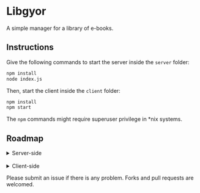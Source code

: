 # Libgyor

A simple manager for a library of e-books.

## Instructions

Give the following commands to start the server inside the `server` folder:

``` bash
npm install
node index.js
```

Then, start the client inside the `client` folder:
```bash
npm install
npm start
```

The `npm` commands might require superuser privilege in *nix systems.

## Roadmap

<details>

<summary>Server-side</summary>

- [x] Node project initiation
- [x] Creation of a database
- [x] Creation of a server
- [x] Basic CRUD operations via API
    - [x] Create new book entries
    - [x] Read existing book entries
    - [x] Update existing book entries
    - [x] Delete existing book entries
- [x] Persistent storage (MySQL)

</details>

<br>

<details>

<summary>Client-side</summary>

- [x] Create new book entries
- [x] Read existing book entries
- [x] Update existing book entries
- [x] Delete existing book entries

</details>

Please submit an issue if there is any problem. Forks and pull requests are welcomed.